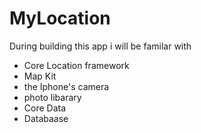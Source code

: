 # MyLocation

During building this app i will be familar with 
- Core Location framework
- Map Kit
- the Iphone's camera
- photo libarary
- Core Data
- Databaase 
